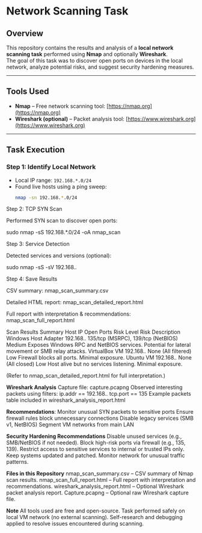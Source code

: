 # Network Scanning Task

## Overview
This repository contains the results and analysis of a **local network scanning task** performed using **Nmap** and optionally **Wireshark**.  
The goal of this task was to discover open ports on devices in the local network, analyze potential risks, and suggest security hardening measures.

---

## Tools Used
- **Nmap** – Free network scanning tool: [https://nmap.org](https://nmap.org)
- **Wireshark (optional)** – Packet analysis tool: [https://www.wireshark.org](https://www.wireshark.org)

---

## Task Execution

### Step 1: Identify Local Network
- Local IP range: `192.168.*.0/24`
- Found live hosts using a ping sweep:  
  ```bash
  nmap -sn 192.168.*.0/24
Step 2: TCP SYN Scan

Performed SYN scan to discover open ports:

sudo nmap -sS 192.168.*.0/24 -oA nmap_scan

Step 3: Service Detection

Detected services and versions (optional):

sudo nmap -sS -sV 192.168.*.*

Step 4: Save Results

CSV summary: nmap_scan_summary.csv

Detailed HTML report: nmap_scan_detailed_report.html

Full report with interpretation & recommendations: nmap_scan_full_report.html

Scan Results Summary
Host	IP	Open Ports	Risk Level	Risk Description
Windows Host Adapter	192.168.*.*	135/tcp (MSRPC), 139/tcp (NetBIOS)	Medium	Exposes Windows RPC and NetBIOS services. Potential for lateral movement or SMB relay attacks.
VirtualBox VM	192.168.*.*	None (All filtered)	Low	Firewall blocks all ports. Minimal exposure.
Ubuntu VM	192.168.*.*	None (All closed)	Low	Host alive but no services listening. Minimal exposure.

(Refer to nmap_scan_detailed_report.html for full interpretation.)

**Wireshark Analysis**
Capture file: capture.pcapng
Observed interesting packets using filters:
ip.addr == 192.168.*.*
tcp.port == 135
Example packets table included in wireshark_analysis_report.html

**Recommendations**:
Monitor unusual SYN packets to sensitive ports
Ensure firewall rules block unnecessary connections
Disable legacy services (SMB v1, NetBIOS)
Segment VM networks from main LAN

**Security Hardening Recommendations**
Disable unused services (e.g., SMB/NetBIOS if not needed).
Block high-risk ports via firewall (e.g., 135, 139).
Restrict access to sensitive services to internal or trusted IPs only.
Keep systems updated and patched.
Monitor network for unusual traffic patterns.

**Files in this Repository**
nmap_scan_summary.csv – CSV summary of Nmap scan results.
nmap_scan_full_report.html – Full report with interpretation and recommendations.
wireshark_analysis_report.html – Optional Wireshark packet analysis report.
Capture.pcapng – Optional raw Wireshark capture file.

**Note**
All tools used are free and open-source.
Task performed safely on local VM network (no external scanning).
Self-research and debugging applied to resolve issues encountered during scanning.
